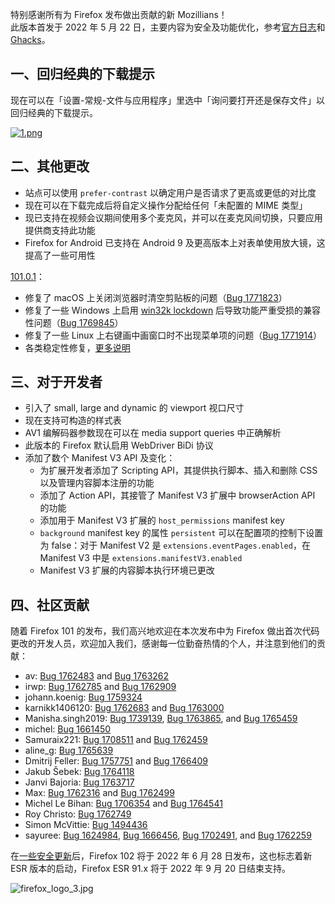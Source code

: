特别感谢所有为 Firefox 发布做出贡献的新 Mozillians！  
此版本首发于 2022 年 5 月 22 日，主要内容为安全及功能优化，参考[官方日志](https://www.mozilla.org/en-US/firefox/101.0/releasenotes/)和 [Ghacks](https://www.ghacks.net/2022/05/31/firefox-101-stable-security-fixes-and-classic-download-behavior-restored/)。

## 一、回归经典的下载提示

现在可以在「设置-常规-文件与应用程序」里选中「询问要打开还是保存文件」以回归经典的下载提示。

[![1.png](https://s1.ax1x.com/2022/07/25/jv5oDg.png)](https://imgtu.com/i/jv5oDg)

## 二、其他更改

+ 站点可以使用 `prefer-contrast` 以确定用户是否请求了更高或更低的对比度
+ 现在可以在下载完成后将自定义操作分配给任何「未配置的 MIME 类型」
+ 现已支持在视频会议期间使用多个麦克风，并可以在麦克风间切换，只要应用提供商支持此功能
+ Firefox for Android 已支持在 Android 9 及更高版本上对表单使用放大镜，这提高了一些可用性

[101.0.1](https://www.mozilla.org/en-US/firefox/101.0.1/releasenotes/)：

+ 修复了 macOS 上关闭浏览器时清空剪贴板的问题（[Bug 1771823](https://bugzilla.mozilla.org/show_bug.cgi?id=1771823)）
+ 修复了一些 Windows 上启用 [win32k lockdown](https://hacks.mozilla.org/2022/05/improved-process-isolation-in-firefox-100/) 后导致功能严重受损的兼容性问题（[Bug 1769845](https://bugzilla.mozilla.org/show_bug.cgi?id=1769845)）
+ 修复了一些 Linux 上右键画中画窗口时不出现菜单项的问题（[Bug 1771914](https://bugzilla.mozilla.org/show_bug.cgi?id=1771914)）
+ 各类稳定性修复，[更多说明](https://www.ghacks.net/2022/06/09/firefox-101-0-1-fixes-issues-in-mac-windows-and-linux-versions/)

## 三、对于开发者

+ 引入了 small, large and dynamic 的 viewport 视口尺寸
+ 现在支持可构造的样式表
+ AV1 编解码器参数现在可以在 media support queries 中正确解析
+ 此版本的 Firefox 默认启用 WebDriver BiDi 协议
+ 添加了数个 Manifest V3 API 及变化：
  + 为扩展开发者添加了 Scripting API，其提供执行脚本、插入和删除 CSS 以及管理内容脚本注册的功能
  + 添加了 Action API，其接管了 Manifest V3 扩展中 browserAction API 的功能
  + 添加用于 Manifest V3 扩展的 `host_permissions` manifest key
  + `background` manifest key 的属性 `persistent` 可以在配置项的控制下设置为 false：对于 Manifest V2 是 `extensions.eventPages.enabled`，在 Manifest V3 中是 `extensions.manifestV3.enabled`
  + Manifest V3 扩展的内容脚本执行环境已更改

## 四、社区贡献

随着 Firefox 101 的发布，我们高兴地欢迎在本次发布中为 Firefox 做出首次代码更改的开发人员，欢迎加入我们，感谢每一位勤奋热情的个人，并注意到他们的贡献：

+ av: [Bug 1762483](https://bugzilla.mozilla.org/show_bug.cgi?id=1762483) and [Bug 1763262](https://bugzilla.mozilla.org/show_bug.cgi?id=1763262)
+ irwp: [Bug 1762785](https://bugzilla.mozilla.org/show_bug.cgi?id=1762785) and [Bug 1762909](https://bugzilla.mozilla.org/show_bug.cgi?id=1762909)
+ johann.koenig: [Bug 1759324](https://bugzilla.mozilla.org/show_bug.cgi?id=1759324)
+ karnikk1406120: [Bug 1762683](https://bugzilla.mozilla.org/show_bug.cgi?id=1762683) and [Bug 1763000](https://bugzilla.mozilla.org/show_bug.cgi?id=1763000)
+ Manisha.singh2019: [Bug 1739139](https://bugzilla.mozilla.org/show_bug.cgi?id=1739139), [Bug 1763865](https://bugzilla.mozilla.org/show_bug.cgi?id=1763865), and [Bug 1765459](https://bugzilla.mozilla.org/show_bug.cgi?id=1765459)
+ michel: [Bug 1661450](https://bugzilla.mozilla.org/show_bug.cgi?id=1661450)
+ Samuraix221: [Bug 1708511](https://bugzilla.mozilla.org/show_bug.cgi?id=1708511) and [Bug 1762459](https://bugzilla.mozilla.org/show_bug.cgi?id=1762459)
+ aline\_g: [Bug 1765639](https://bugzilla.mozilla.org/show_bug.cgi?id=1765639)
+ Dmitrij Feller: [Bug 1757751](https://bugzilla.mozilla.org/show_bug.cgi?id=1757751) and [Bug 1766409](https://bugzilla.mozilla.org/show_bug.cgi?id=1766409)
+ Jakub Šebek: [Bug 1764118](https://bugzilla.mozilla.org/show_bug.cgi?id=1764118)
+ Janvi Bajoria: [Bug 1763717](https://bugzilla.mozilla.org/show_bug.cgi?id=1763717)
+ Max: [Bug 1762316](https://bugzilla.mozilla.org/show_bug.cgi?id=1762316) and [Bug 1762499](https://bugzilla.mozilla.org/show_bug.cgi?id=1762499)
+ Michel Le Bihan: [Bug 1706354](https://bugzilla.mozilla.org/show_bug.cgi?id=1706354) and [Bug 1764541](https://bugzilla.mozilla.org/show_bug.cgi?id=1764541)
+ Roy Christo: [Bug 1762749](https://bugzilla.mozilla.org/show_bug.cgi?id=1762749)
+ Simon McVittie: [Bug 1494436](https://bugzilla.mozilla.org/show_bug.cgi?id=1494436)
+ sayuree: [Bug 1624984](https://bugzilla.mozilla.org/show_bug.cgi?id=1624984), [Bug 1666456](https://bugzilla.mozilla.org/show_bug.cgi?id=1666456), [Bug 1702491](https://bugzilla.mozilla.org/show_bug.cgi?id=1702491), and [Bug 1762259](https://bugzilla.mozilla.org/show_bug.cgi?id=1762259)

在[一些安全更新](https://www.mozilla.org/security/advisories/mfsa2022-20/)后，Firefox 102 将于 2022 年 6 月 28 日发布，这也标志着新 ESR 版本的启动，Firefox ESR 91.x 将于 2022 年 9 月 20 日结束支持。

![firefox_logo_3.jpg](https://s2.loli.net/2022/05/02/s4pUX1SYOwmCz6A.jpg)